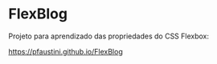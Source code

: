 # FlexBlog

Projeto para aprendizado das propriedades do CSS Flexbox:

https://pfaustini.github.io/FlexBlog
